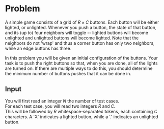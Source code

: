 # Problem

A simple game consists of a grid of $R \times C$ buttons. Each button will be either lighted, or unlighted. Whenever you push a button, the state of that button, and its (up to) four neighbors will toggle -- lighted buttons will become unlighted and unlighted buttons will become lighted. Note that the neighbors do not 'wrap' and thus a corner button has only two neighbors, while an edge buttons has three.

In this problem you will be given an initial configuration of the buttons. Your task is to push the right buttons so that, when you are done, all of the lights are turned on. If there are multiple ways to do this, you should determine the minimum number of buttons pushes that it can be done in.

## Input

You will first read an integer $N$ the number of test cases.  
For each test case, you will read two integers $R$ and $C$.  
This will be followed by $R$ whitespace-separated tokens, each containing $C$ characters. A 'X' indicates a lighted button, while a '.' indicates an unlighted button.
